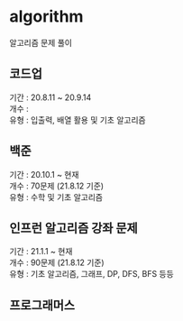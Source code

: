 # algorithm
알고리즘 문제 풀이

## 코드업
기간 : 20.8.11 ~ 20.9.14 <br>
개수 : <br>
유형 : 입출력, 배열 활용 및 기초 알고리즘 <br>

## 백준 
기간 : 20.10.1 ~ 현재 <br>
개수 : 70문제 (21.8.12 기준) <br>
유형 : 수학 및 기초 알고리즘 <br>

## 인프런 알고리즘 강좌 문제
기간 : 21.1.1 ~ 현재 <br>
개수 : 90문제 (21.8.12 기준) <br>
유형 : 기초 알고리즘, 그래프, DP, DFS, BFS 등등 <br>

## 프로그래머스
